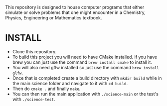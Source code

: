 This repository is designed to house computer programs that either simulate or solve problems that one might encounter in a Chemistry, Physics, Engineering or Mathematics textbook.

# INSTALL

- Clone this repository.
- To build this project you will need to have CMake installed. If you have brew you can just use the command `brew install cmake` to install it.
- You will also need gflw installed so just  use the command `brew install glfw`.
- Once that is completed create a build directory with `mkdir build` while in the main science folder and navigate to it with `cd build`.
- Then do `cmake .` and finally `make`.
- You can then run the main application with `./science-main` or the test's with `./science-test`.
